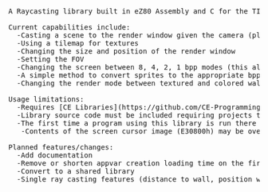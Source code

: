 <pre>
A Raycasting library built in eZ80 Assembly and C for the TI-84 Plus CE. This is intended to be used in simple first-person games like a 3d maze or a simplified Wolfenstein 3-D. To use this library in a project look over the soon_to_be_linked docs or soon_to_be_linked guide.

Current capabilities include:
  -Casting a scene to the render window given the camera (players) position and direction
  -Using a tilemap for textures
  -Changing the size and position of the render window
  -Setting the FOV
  -Changing the screen between 8, 4, 2, 1 bpp modes (this also sets rendering to full, half, quarter, eighth resolution)
  -A simple method to convert sprites to the appropriate bpp and format
  -Changing the render mode between textured and colored walls as well as a full and third resolution for both
  
Usage limitations:
  -Requires [CE Libraries](https://github.com/CE-Programming/libraries)
  -Library source code must be included requiring projects to be made with C support
  -The first time a program using this library is run there is significant load time while an appvar of data needed for fast calculations is created
   -Contents of the screen cursor image (E30800h) may be overwritten anytime time the library is used (and always will be overwritten when the screen is cast)
   
Planned features/changes:
  -Add documentation
  -Remove or shorten appvar creation loading time on the first run
  -Convert to a shared library
  -Single ray casting features (distance to wall, position wall is hit, etc)
</pre>
